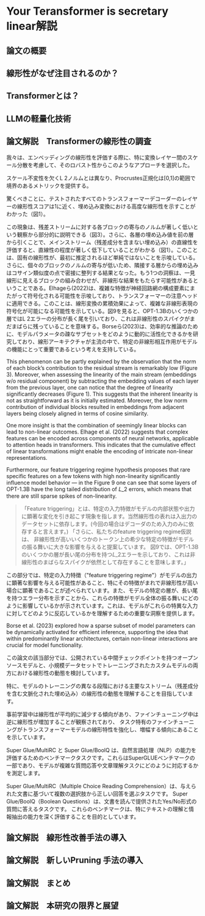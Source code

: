 # Your Teransformer is secretary linear解説
## 論文の概要
## 線形性がなぜ注目されるのか？​
## Transformerとは？​
## LLMの軽量化技術​
## 論文解説　Transformerの線形性の調査​

我々は、エンベッディングの線形性を評価する際に、特に変換レイヤー間のスケール分散を考慮して、そのロバスト性からこのようなアプローチを選択した。

スケール不変性を欠くL 2ノルムとは異なり、Procrustes正規化は[0,1]の範囲で境界のあるメトリックを提供する。

驚くべきことに、テストされたすべてのトランスフォーマーデコーダーのレイヤーの線形性スコアは1に近く、埋め込み変換における高度な線形性を示すことがわかった（図1）。

この現象は、残差ストリームに対する各ブロックの寄与のノルムが著しく低いという観察から部分的に説明できる（図3）。さらに、各層の埋め込み値を前の層から引くことで、メインストリーム（残差成分を含まない埋め込み）の直線性を評価すると、直線性の程度が著しく低下していることがわかる（図1）。このことは、固有の線形性が、最初に推定されるほど単純ではないことを示唆している。さらに、個々のブロックのノルムの寄与が低いため、隣接する層からの埋め込みはコサイン類似度の点で密接に整列する結果となった。もう1つの洞察は、一見線形に見えるブロックの組み合わせが、非線形な結果をもたらす可能性があるということである。Elhageら(2022)は、複雑な特徴が神経回路網の構成要素にまたがって符号化される可能性を示唆しており、トランスフォーマーの注意ヘッドに適用できる。このことは、線形変換の累積効果によって、複雑な非線形表現の符号化が可能になる可能性を示している。図9を見ると、OPT-1.3Bのいくつかの層ではL 2エラーの分布が長く尾を引いており、これは非線形性のスパイクがまだまばらに残っていることを意味する。Borseら(2023)は、効率的な推論のために、モデルパラメータの疎なサブセットをどのように動的に活性化できるかを研究しており、線形アーキテクチャが主流の中で、特定の非線形相互作用がモデルの機能にとって重要であるという考えを支持している。

This phenomenon can be partly explained by the observation that the norm of each block’s contribution to the residual stream is remarkably low (Figure 3). Moreover, when assessing the linearity of the main stream (embeddings w/o residual component) by subtracting the embedding values of each layer from the previous layer, one can notice that the degree of linearity significantly decreases (Figure 1). 
This suggests that the inherent linearity is not as straightforward as it is initially estimated. Moreover, the low norm contribution of individual blocks resulted in embeddings from adjacent layers being closely aligned in terms of cosine similarity.

One more insight is that the combination of seemingly linear blocks can lead to non-linear outcomes. 
Elhage et al. (2022) suggests that complex features can be encoded across components of neural networks, applicable to attention heads in transformers. This indicates that the cumulative effect of linear transformations might enable the encoding of intricate non-linear representations.


Furthermore, our feature triggering regime hypothesis proposes that rare specific features on a few tokens with high non-linearity significantly influence model behavior — in the Figure 9 one can see that some layers of OPT-1.3B have the long tailed distribution of 𝐿_2 errors, which means that there are still sparse spikes of non-linearity.
>「Feature triggering」とは、特定の入力特徴がモデルの内部状態や出力に顕著な変化を引き起こす現象を指します。当然線形性の表れは入出力のデータセットに依存します。(今回の場合はデコーダのため入力のみに依存すると言えます。)
「さらに、私たちのfeature triggering regime仮説は、
非線形性が高いいくつかのトークン上の希少な特定の特徴がモデルの振る舞いに大きな影響を与えると提案しています。
図9では、OPT-1.3Bのいくつかの層が長い尾の分布を持つ𝐿_2エラーを示しており、これは非線形性のまばらなスパイクが依然として存在することを意味します。」

この部分では、特定の入力特徴（"feature triggering regime"）がモデルの出力に顕著な影響を与える可能性があること、特にその特徴がまれで非線形性が高い場合に顕著であることが述べられています。また、モデルの特定の層が、長い尾を持つエラー分布を示すことから、これらの特徴がモデル全体の振る舞いにどのように影響しているかが示されています。これは、モデルがこれらの特異な入力に対してどのように反応しているかを理解するための重要な洞察を提供します。

Borse et al. (2023) explored how a sparse subset of model parameters can be dynamically activated for efficient inference, supporting the idea that within predominantly linear architectures, certain non-linear interactions are crucial for model functionality.



この論文の該当部分では、公開されている中間チェックポイントを持つオープンソースモデルと、小規模データセットでトレーニングされたカスタムモデルの両方における線形性の動態を検討しています。

特に、モデルのトレーニングの異なる段階における主要なストリーム（残差成分を含む文脈化された埋め込み）の線形性の動態を理解することを目指しています。

事前学習中は線形性が平均的に減少する傾向があり、ファインチューニング中は逆に線形性が増加することが観察されており、
タスク特有のファインチューニングがトランスフォーマーモデルの線形特性を強化し、増幅する傾向にあることを示しています。


Super Glue/MultiRC と Super Glue/BoolQ は、自然言語処理（NLP）の能力を評価するためのベンチマークタスクです。これらはSuperGLUEベンチマークの一部であり、モデルが複雑な質問応答や文章理解タスクにどのように対応するかを測定します。

Super Glue/MultiRC（Multiple Choice Reading Comprehension）は、与えられた文書に基づいて複数の選択肢から正しい回答を選ぶタスクです。
Super Glue/BoolQ（Boolean Questions）は、文書を読んで提供されたYes/No形式の質問に答えるタスクです。
これらのベンチマークは、特にテキストの理解と情報抽出の能力を深く評価することを目的としています。




## 論文解説　線形性改善手法の導入​


## 論文解説　新しいPruning 手法の導入​
## 論文解説　まとめ
## 論文解説　本研究の限界と展望​



